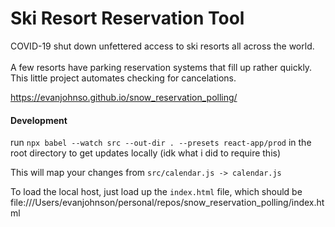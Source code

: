 # Ski Resort Reservation Tool

COVID-19 shut down unfettered access to ski resorts all across the world.
<br />
<br />
A few resorts have parking reservation systems that fill up rather quickly. This little project automates checking for cancelations.

https://evanjohnso.github.io/snow_reservation_polling/

#### Development

run `npx babel --watch src --out-dir . --presets react-app/prod`
in the root directory to get updates locally (idk what i did to require this)

This will map your changes from `src/calendar.js -> calendar.js`

To load the local host, just load up the `index.html` file, which should be
file:///Users/evanjohnson/personal/repos/snow_reservation_polling/index.html
